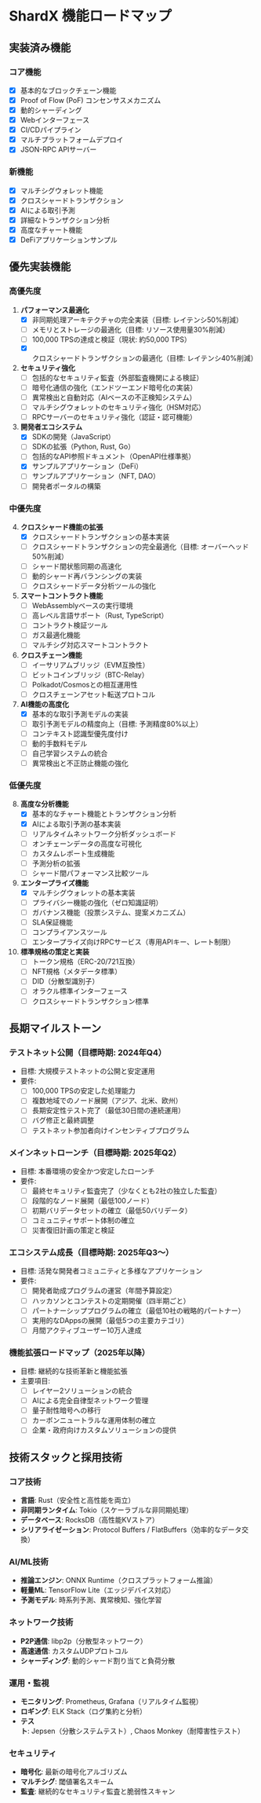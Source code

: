 # ShardX 機能ロードマップ

## 実装済み機能

### コア機能
- [x] 基本的なブロックチェーン機能
- [x] Proof of Flow (PoF) コンセンサスメカニズム
- [x] 動的シャーディング
- [x] Webインターフェース
- [x] CI/CDパイプライン
- [x] マルチプラットフォームデプロイ
- [x] JSON-RPC APIサーバー

### 新機能
- [x] マルチシグウォレット機能
- [x] クロスシャードトランザクション
- [x] AIによる取引予測
- [x] 詳細なトランザクション分析
- [x] 高度なチャート機能
- [x] DeFiアプリケーションサンプル

## 優先実装機能

### 高優先度
1. **パフォーマンス最適化**
   - [x] 非同期処理アーキテクチャの完全実装（目標: レイテンシ50%削減）
   - [ ] メモリとストレージの最適化（目標: リソース使用量30%削減）
   - [ ] 100,000 TPSの達成と検証（現状: 約50,000 TPS）
   - [x] クロスシャードトランザクションの最適化（目標: レイテンシ40%削減）

2. **セキュリティ強化**
   - [ ] 包括的なセキュリティ監査（外部監査機関による検証）
   - [ ] 暗号化通信の強化（エンドツーエンド暗号化の実装）
   - [ ] 異常検出と自動対応（AIベースの不正検知システム）
   - [ ] マルチシグウォレットのセキュリティ強化（HSM対応）
   - [ ] RPCサーバーのセキュリティ強化（認証・認可機能）

3. **開発者エコシステム**
   - [x] SDKの開発（JavaScript）
   - [ ] SDKの拡張（Python, Rust, Go）
   - [ ] 包括的なAPI参照ドキュメント（OpenAPI仕様準拠）
   - [x] サンプルアプリケーション（DeFi）
   - [ ] サンプルアプリケーション（NFT, DAO）
   - [ ] 開発者ポータルの構築

### 中優先度
4. **クロスシャード機能の拡張**
   - [x] クロスシャードトランザクションの基本実装
   - [ ] クロスシャードトランザクションの完全最適化（目標: オーバーヘッド50%削減）
   - [ ] シャード間状態同期の高速化
   - [ ] 動的シャード再バランシングの実装
   - [ ] クロスシャードデータ分析ツールの強化

5. **スマートコントラクト機能**
   - [ ] WebAssemblyベースの実行環境
   - [ ] 高レベル言語サポート（Rust, TypeScript）
   - [ ] コントラクト検証ツール
   - [ ] ガス最適化機能
   - [ ] マルチシグ対応スマートコントラクト

6. **クロスチェーン機能**
   - [ ] イーサリアムブリッジ（EVM互換性）
   - [ ] ビットコインブリッジ（BTC-Relay）
   - [ ] Polkadot/Cosmosとの相互運用性
   - [ ] クロスチェーンアセット転送プロトコル

7. **AI機能の高度化**
   - [x] 基本的な取引予測モデルの実装
   - [ ] 取引予測モデルの精度向上（目標: 予測精度80%以上）
   - [ ] コンテキスト認識型優先度付け
   - [ ] 動的手数料モデル
   - [ ] 自己学習システムの統合
   - [ ] 異常検出と不正防止機能の強化

### 低優先度
8. **高度な分析機能**
   - [x] 基本的なチャート機能とトランザクション分析
   - [x] AIによる取引予測の基本実装
   - [ ] リアルタイムネットワーク分析ダッシュボード
   - [ ] オンチェーンデータの高度な可視化
   - [ ] カスタムレポート生成機能
   - [ ] 予測分析の拡張
   - [ ] シャード間パフォーマンス比較ツール

9. **エンタープライズ機能**
   - [x] マルチシグウォレットの基本実装
   - [ ] プライバシー機能の強化（ゼロ知識証明）
   - [ ] ガバナンス機能（投票システム、提案メカニズム）
   - [ ] SLA保証機能
   - [ ] コンプライアンスツール
   - [ ] エンタープライズ向けRPCサービス（専用APIキー、レート制限）

10. **標準規格の策定と実装**
    - [ ] トークン規格（ERC-20/721互換）
    - [ ] NFT規格（メタデータ標準）
    - [ ] DID（分散型識別子）
    - [ ] オラクル標準インターフェース
    - [ ] クロスシャードトランザクション標準

## 長期マイルストーン

### テストネット公開（目標時期: 2024年Q4）
- 目標: 大規模テストネットの公開と安定運用
- 要件:
  - [ ] 100,000 TPSの安定した処理能力
  - [ ] 複数地域でのノード展開（アジア、北米、欧州）
  - [ ] 長期安定性テスト完了（最低30日間の連続運用）
  - [ ] バグ修正と最終調整
  - [ ] テストネット参加者向けインセンティブプログラム

### メインネットローンチ（目標時期: 2025年Q2）
- 目標: 本番環境の安全かつ安定したローンチ
- 要件:
  - [ ] 最終セキュリティ監査完了（少なくとも2社の独立した監査）
  - [ ] 段階的なノード展開（最低100ノード）
  - [ ] 初期バリデータセットの確立（最低50バリデータ）
  - [ ] コミュニティサポート体制の確立
  - [ ] 災害復旧計画の策定と検証

### エコシステム成長（目標時期: 2025年Q3〜）
- 目標: 活発な開発者コミュニティと多様なアプリケーション
- 要件:
  - [ ] 開発者助成プログラムの運営（年間予算設定）
  - [ ] ハッカソンとコンテストの定期開催（四半期ごと）
  - [ ] パートナーシッププログラムの確立（最低10社の戦略的パートナー）
  - [ ] 実用的なDAppsの展開（最低5つの主要カテゴリ）
  - [ ] 月間アクティブユーザー10万人達成

### 機能拡張ロードマップ（2025年以降）
- 目標: 継続的な技術革新と機能拡張
- 主要項目:
  - [ ] レイヤー2ソリューションの統合
  - [ ] AIによる完全自律型ネットワーク管理
  - [ ] 量子耐性暗号への移行
  - [ ] カーボンニュートラルな運用体制の確立
  - [ ] 企業・政府向けカスタムソリューションの提供

## 技術スタックと採用技術

### コア技術
- **言語**: Rust（安全性と高性能を両立）
- **非同期ランタイム**: Tokio（スケーラブルな非同期処理）
- **データベース**: RocksDB（高性能KVストア）
- **シリアライゼーション**: Protocol Buffers / FlatBuffers（効率的なデータ交換）

### AI/ML技術
- **推論エンジン**: ONNX Runtime（クロスプラットフォーム推論）
- **軽量ML**: TensorFlow Lite（エッジデバイス対応）
- **予測モデル**: 時系列予測、異常検知、強化学習

### ネットワーク技術
- **P2P通信**: libp2p（分散型ネットワーク）
- **高速通信**: カスタムUDPプロトコル
- **シャーディング**: 動的シャード割り当てと負荷分散

### 運用・監視
- **モニタリング**: Prometheus, Grafana（リアルタイム監視）
- **ロギング**: ELK Stack（ログ集約と分析）
- **テスト**: Jepsen（分散システムテスト）, Chaos Monkey（耐障害性テスト）

### セキュリティ
- **暗号化**: 最新の暗号化アルゴリズム
- **マルチシグ**: 閾値署名スキーム
- **監査**: 継続的なセキュリティ監査と脆弱性スキャン